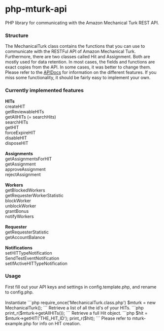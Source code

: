php-mturk-api
=============

PHP library for communicating with the Amazon Mechanical Turk REST API.

<h3>Structure</h3>
The MechanicalTurk class contains the functions that you can use to communicate with the RESTFul API of Amazon Mechanical Turk. Furthermore, there are two classes called Hit and Assignment. Both are mostly used for data retention. In most cases, the fields and functions are exact copies from the API. In some cases, it was better to change them. Please refer to the <a href='http://docs.aws.amazon.com/AWSMechTurk/latest/AWSMturkAPI/Welcome.html'>APIDocs</a> for information on the different features. If you miss some functionality, it should be fairly easy to implement your own. 

<h3>Currently implemented features</h3>
<b>HITs</b><br>
createHIT<br>
getReviewableHITs<br>
getAllHITs (= searchHits)<br>
searchHITs<br>
getHIT<br>
forceExpireHIT<br>
disableHIT<br>
disposeHIT<br>
<br>
<b>Assignments</b><br>
getAssignmentsForHIT<br>
getAssignment<br>
approveAssignment<br>
rejectAssignment<br>
<br>
<b>Workers</b><br>
getBlockedWorkers<br>
getRequesterWorkerStatistic<br>
blockWorker<br>
unblockWorker<br>
grantBonus<br>
notifyWorkers<br>
<br>
<b>Requester</b><br>
getRequesterStatistic<br>
getAccountBalance<br>
<br>
<b>Notifications</b><br>
setHITTypeNotification<br>
SendTestEventNotification<br>
setIfActiveHITTypeNotification<br>
<h3>Usage</h3>
First fill out your API keys and settings in config.template.php, and rename to config.php.<br>
<br>
Instantiate
```php
require_once('MechanicalTurk.class.php')
$mturk = new MechanicalTurk();
```
Retrieve a list of all the id's of your HITs.
```php
print_r($mturk->getAllHITs());
```
Retrieve a full Hit object.
```php
$hit = $mturk->getHIT('THE_HIT_ID');
print_r($hit);
```
Please refer to mturk-example.php for info on HIT creation.
